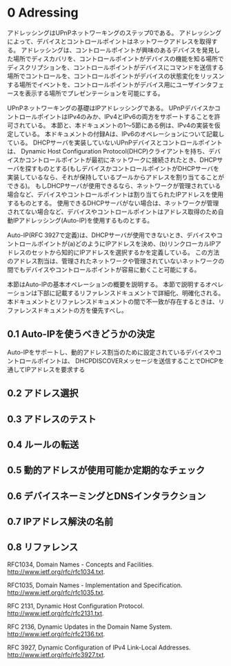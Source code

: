 # 0 Adressing

<!-- 
Addressing is Step 0 of UPnP networking. Through addressing, devices and control points get a network address. Addressing enables discovery (Step 1) where control points find interesting device(s), description (Step 2) where control points learn about device capabilities, control (Step 3) where a control point sends commands to device(s), eventing (Step 4) where control points listen to state changes in device(s), and presentation (Step 5) where control points display a user interface for device(s).
 -->

アドレッシングはUPnPネットワーキングのステップ0である。
アドレッシングによって、デバイスとコントロールポイントはネットワークアドレスを取得する。
アドレッシングは、コントロールポイントが興味のあるデバイスを発見した場所でディスカバリを、コントロールポイントがデバイスの機能を知る場所でディスクリプションを、コントロールポイントがデバイスにコマンドを送信する場所でコントロールを、コントロールポイントがデバイスの状態変化をリッスンする場所でイベントを、コントロールポイントがデバイス用にユーザインタフェースを表示する場所でプレゼンテーションを可能にする。


<!-- The foundation for UPnP networking is IP addressing. A UPnP device or control point is allowed to support IP version 4-only, or both IP version 4 and IP version 6. This clause, and the examples given throughout clauses 1 through 5 of this document, assumes an IPv4 implementation. Annex A of this document describes IPv6 operation. Each UPnP device or control point which does not itself implement a DHCP server shall have a Dynamic Host Configuration Protocol (DHCP) client and search for a DHCP server when the device or control point is first connected to the network (if the device or control point itself implements a DHCP server, it allowed to allocate itself an address from the pool that it controls). If a DHCP server is available, i.e., the network is managed; the device or control point shall use the IP address assigned to it. If no DHCP server is available, i.e., the network is unmanaged; the device or control point shall use automatic IP addressing (Auto-IP) to obtain an address.
 -->

UPnPネットワーキングの基礎はIPアドレッシングである。
UPnPデバイスかコントロールポイントはIPv4のみか、IPv4とIPv6の両方をサポートすることを許可されている。
本節と、本ドキュメントの1〜5節にある例は、IPv4の実装を仮定している。
本ドキュメントの付録Aは、IPv6のオペレーションについて記載している。
DHCPサーバを実装していないUPnPデバイスとコントロールポイントは、 Dynamic Host
Configuration Protocol(DHCP)クライアントを持ち、デバイスかコントロールポイントが最初にネットワークに接続されたとき、DHCPサーバを探すものとする(もしデバイスかコントロールポイントがDHCPサーバを実装しているなら、それが保持しているプールからアドレスを割り当てることができる)。
もしDHCPサーバが使用できるなら、ネットワークが管理されている場合など、デバイスやコントロールポイントは割り当てられたIPアドレスを使用するものとする。
使用できるDHCPサーバがない場合は、ネットワークが管理されてない場合など、デバイスやコントロールポイントはアドレス取得のため自動IPアドレッシング(Auto-IP)を使用するものとする。

<!-- 
Auto-IP (defined in RFC 3927) defines how a device or control point: (a) determines if DHCP is unavailable, and (b) intelligently chooses an IP address from a set of link-local IP addresses. This method of address assignment enables a device or control point to easily move between managed and unmanaged networks.
 -->

Auto-IP(RFC 3927で定義)は、DHCPサーバが使用できないとき、デバイスやコントロールポイントが(a)どのようにIPアドレスを決め、(b)リンクローカルIPアドレスのセットから知的にIPアドレスを選択するかを定義している。
この方法のアドレス割当は、管理されたネットワークや管理されていないネットワークの間でもデバイスやコントロールポイントが容易に動くこと可能にする。

<!-- 
This clause provides an overview of the basic operation of Auto-IP. The operations described in this clause are detailed and clarified in the reference documents listed below. Where conflicts between this document and the reference documents exist, the reference document always takes precedence.
 -->

本節はAuto-IPの基本オペレーションの概要を説明する。
本節で説明するオペレーションは下部に記載するリファレンスドキュメントで詳細化、明確化される。
本ドキュメントとリファレンスドキュメントの間で不一致が存在するときは、リファレンスドキュメントの方を優先すべし。





## 0.1 Auto-IPを使うべきどうかの決定

<!-- 
A device or control point that supports Auto-IP and is configured for dynamic address assignment begins by requesting an IP address via DHCP by sending out a DHCPDISCOVER message. The amount of time this DHCP Client listens for DHCPOFFERs is implementation dependent. If a DHCPOFFER is received during this time, the device or control point shall continue the process of dynamic address assignment. If no valid DHCPOFFERs are received, the device or control point shall then auto-configure an IP address using Auto-IP.
 -->

Auto-IPをサポートし、動的アドレス割当のために設定されているデバイスやコントロールポイントは、
DHCPDISCOVERメッセージを送信することでDHCPを通してIPアドレスを要求する


## 0.2 アドレス選択

<!-- 
To auto-configure an IP address using Auto-IP, the device or control point uses an implementation dependent algorithm for choosing an address in the 169.254/16 range. The first and last 256 addresses in this range are reserved and shall NOT be used.
 -->

<!-- 
The selected address shall then be tested to determine if the address is already in use. If the address is in use by another device or control point, another address shall be chosen and tested, up to an implementation dependent number of retries. The address selection shall be randomized to avoid collision when multiple devices or control points are attempting to allocate addresses. The device or control point chooses an address using a pseudo-random algorithm (distributed over the entire address range from 169.254.1.0 to 169.254.254.255) to minimize the likelihood that devices or control points that join the network at the same time will choose the same address and subsequently choose alternative addresses in the same sequence when collisions are detected. This pseudo-random algorithm should be seeded using the device’s or control point’s Ethernet hardware MAC address.
 -->

## 0.3 アドレスのテスト

<!-- 
To test the chosen address, the device or control point shall use an Address Resolution Protocol (ARP) probe. An ARP probe is an ARP request with the device or control point hardware address used as the sender's hardware address and the sender's IP address set to 0s. The device or control point shall then listen for responses to the ARP probe, or other ARP probes for the same IP address. If either of these ARP packets is seen, the device or control point shall consider the address in use and try a different address. The ARP probe is allowed to be repeated for greater certainty that the address is not already in use; it is recommended that the probe be sent four times at two-second intervals.
 -->
<!-- 
After successfully configuring a link-local address, the device or control point shall send two gratuitous ARPs, spaced two seconds apart, this time filling in the sender IP address. The purpose of these gratuitous ARPs is to make sure that other hosts on the net do not have stale ARP cache entries left over from some other host that may previously have been using the same address.
 -->

<!-- 
Devices and control points that are equipped with persistent storage are allowed to record the IP address they have selected and on the next boot use that address as their first candidate when probing, in order to increase the stability of addresses and reduce the need to resolve address conflicts.
 -->

<!-- 
Address collision detection is not limited to the address testing phase, when the device or control point is sending ARP probes and listening for replies. Address collision detection is an ongoing process that is in effect for as long as the device or control point is using a link-local address. At any time, if a device or control point receives an ARP packet with its own IP address given as the sender IP address, but a sender hardware address that does not match its own hardware address, then the device or control point shall treat this as an address collision and shall respond as described in either a) or b) below:
 -->

<!-- 
a) Immediately configure a new link-local IP address as described above; or,
b) If the device or control point currently has active TCP connections or other reasons to prefer to keep the same IP address, and has not seen any other conflicting ARP packets recently (e.g., within the last ten seconds) then it is allowed to elect to attempt to defend its address once, by recording the time that the conflicting ARP packet was received, and then broadcasting one single gratuitous ARP, giving its own IP and hardware addresses as the source addresses of the ARP. However, if another conflicting ARP packet is received within a short time after that (e.g., within ten seconds) then the device or control point shall immediately configure a new Auto-IP address as described above.
 -->

<!-- 
The device or control point shall respond to conflicting ARP packets as described in either a) or b) above; it shall NOT ignore conflicting ARP packets. If a new address is selected, the device or control point shall cancel previous advertisements and re-advertise with the new address.
 -->

<!-- 
After successfully configuring an Auto-IP address, all subsequent ARP packets (replies as well as requests) containing an Auto-IP source address shall be sent using link-level broadcast instead of link-level unicast, in order to facilitate timely detection of duplicate addresses.
 -->

## 0.4 ルールの転送

<!-- 
IP packets whose source or destination addresses are in the 169.254/16 range shall NOT be sent to any router for forwarding. Instead, the senders shall ARP for the destination address and then send the packets directly to the destination on the same link. IP datagrams with a multicast destination address and an Auto-IP source address shall NOT be forwarded off the local link. Devices and control points are allowed to assume that all 169.254/16 destination addresses are on-link and directly reachable. The 169.254/16 address range shall not be subnetted.
 -->

## 0.5 動的アドレスが使用可能か定期的なチェック

<!-- 
A device or control point that has auto-configured an IP address shall periodically check for the existence of a DHCP server. This is accomplished by sending DHCPDISCOVER messages. How often this check is made is implementation dependent, but checking every 5 minutes would maintain a balance between network bandwidth required and connectivity maintenance. If a DHCPOFFER is received, the device or control point shall proceed with dynamic address allocation. Once a DHCP assigned address is in place, the device or control point is allowed to release the auto-configured address, but is also allowed to choose to maintain this address for a period of time (or indefinitely) to maintain connectivity.
 -->
<!-- 
To switch over from one IP address to a new one, the device should, if possible, cancel any outstanding advertisements made on the previous address and shall issue new advertisements on the new address. The clause on Discovery explains advertisements and their cancellations. In addition, any event subscriptions are deleted by the device (see clause on Eventing).
 -->

<!-- 
For a multi-homed device with multiple IP addresses, to switch one of the IP addresses to a new one, the device should cancel any outstanding advertisements made on the previous IP address, and shall issue new advertisements on the new IP addresses. Furthermore, it shall also issue appropriate update advertisements on all unaffected IP addresses. The clause on Discovery explains advertisements, their cancellations and updates. The clause on Eventing explains the effect on event subscriptions.
 -->


## 0.6 デバイスネーミングとDNSインタラクション

<!-- 
Once a device has a valid IP address for the network, it can be located and referenced on that network through that address. There may be situations where the end user needs to locate and identify a device. In these situations, a friendly name for the device is much easier for a human to use than an IP address. If a device chooses to provide a host name to a DHCP
server and register with a DNS server, the device should either ensure the requested host name is unique or provide a means for the user to change the requested host name. Most often, devices do not provide a host name, but provide URLs using literal (numeric) IP addresses.
 -->

<!-- 
Moreover, names are much more static than IP addresses. Clients referring a device by name don't require any modification when the IP address of a device changes. Mapping of the device's DNS name to its IP address could be entered into the DNS database manually or dynamically according to RFC 2136. While devices supporting dynamic DNS updates can register their DNS records directly in the DNS, it is also possible to configure a DHCP server to register DNS records on behalf of these DHCP clients.
 -->


## 0.7 IPアドレス解決の名前

<!-- 
A device that needs to contact another device identified by a DNS name needs to discover its IP address. The device submits a DNS query according to RFC1034 and 1035 to the pre-configured DNS server(s) and receives a response from a DNS server containing the IP address of the target device. A device can be statically pre-configured with the list of DNS servers. Alternatively a device could be configured with the list of DNS server through DHCP, or after the address assignment through a DHCPINFORM message.
 -->

## 0.8 リファレンス

RFC1034, Domain Names - Concepts and Facilities. 
http://www.ietf.org/rfc/rfc1034.txt.


RFC1035, Domain Names - Implementation and Specification.
http://www.ietf.org/rfc/rfc1035.txt.

RFC 2131, Dynamic Host Configuration Protocol. 
http://www.ietf.org/rfc/rfc2131.txt.

RFC 2136, Dynamic Updates in the Domain Name System. 
http://www.ietf.org/rfc/rfc2136.txt.

RFC 3927, Dynamic Configuration of IPv4 Link-Local Addresses. 
http://www.ietf.org/rfc/rfc3927.txt.


